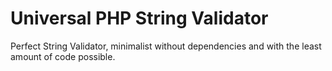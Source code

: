 # Universal PHP String Validator

Perfect String Validator, minimalist without dependencies and with the least amount of code possible.
